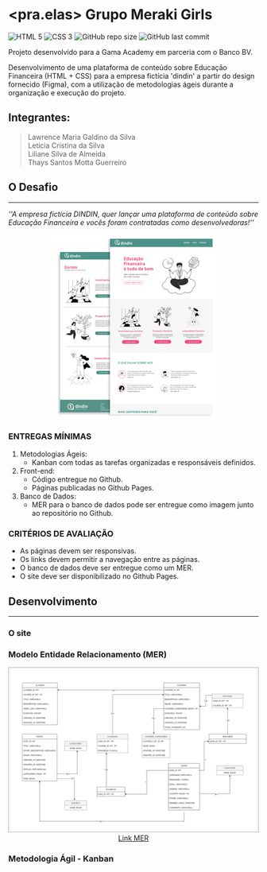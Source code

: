 # <pra.elas> Grupo Meraki Girls

![HTML 5](https://img.shields.io/badge/HTML5-E34F26?logo=html5&logoColor=white)
![CSS 3](https://img.shields.io/badge/CSS3-1572B6?logo=css3&logoColor=white)
![GitHub repo size](https://img.shields.io/github/repo-size/merakigirlsbv/site-dindin-v2?logo=GitHub)
![GitHub last commit](https://img.shields.io/github/last-commit/merakigirlsbv/site-dindin-v2?logo=GitHub)

Projeto desenvolvido para a Gama Academy em parceria com o Banco BV.

Desenvolvimento de uma plataforma de conteúdo sobre Educação Financeira (HTML + CSS) para a empresa fictícia 'dindin' a partir do design fornecido (Figma), com a utilização de metodologias ágeis durante a organização e execução do projeto.

## Integrantes:

>  Lawrence Maria Galdino da Silva \
Leticia Cristina da Silva \
Liliane Silva de Almeida \
Thays Santos Motta Guerreiro 

## O Desafio
---

*''A empresa fictícia DINDIN, quer lançar uma plataforma de conteúdo sobre Educação Financeira e vocês foram contratadas como desenvolvedoras!''*

<p align="center">
        <img src="assets/dindin_readme.png">
</p>

### ENTREGAS MÍNIMAS
1.	Metodologias Ágeis:
    -	Kanban com todas as tarefas organizadas e responsáveis definidos.
2.	Front-end:
    - Código entregue no Github.
    - Páginas publicadas no Github Pages.
3.	Banco de Dados:
    - MER para o banco de dados pode ser entregue como imagem junto ao repositório no Github.


### CRITÉRIOS DE AVALIAÇÃO

-	As páginas devem ser responsivas.
-	Os links devem permitir a navegação entre as páginas.
-	O banco de dados deve ser entregue como um MER.
-	O site deve ser disponibilizado no Github Pages.


## Desenvolvimento
---
### O site
### Modelo Entidade Relacionamento (MER)

<p align="center">
        <img src="assets/MER.png">
        <a href= https://viewer.diagrams.net/?tags=%7B%7D&target=blank&highlight=999999&edit=_blank&layers=1&nav=1&title=Untitled%20Diagram.drawio#Uhttps%3A%2F%2Fdrive.google.com%2Fuc%3Fid%3D1eGzFR5k-5BrPXM_EiSq4cIz4g6IACrh9%26export%3Ddownload> Link MER </a>
    
</p>

### Metodologia Ágil - Kanban
